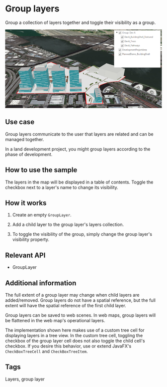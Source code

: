 # Group layers

Group a collection of layers together and toggle their visibility as a group.

![](GroupLayers.png)

## Use case

Group layers communicate to the user that layers are related and can be managed together.

In a land development project, you might group layers according to the phase of development.

## How to use the sample

The layers in the map will be displayed in a table of contents. Toggle the checkbox next to a layer's name to change its visibility.

## How it works


1. Create an empty `GroupLayer`.

2. Add a child layer to the group layer's layers collection.

3. To toggle the visibility of the group, simply change the group layer's visibility property.


## Relevant API


* GroupLayer


## Additional information

The full extent of a group layer may change when child layers are added/removed. Group layers do not have a spatial reference, but the full extent will have the spatial reference of the first child layer.

Group layers can be saved to web scenes. In web maps, group layers will be flattened in the web map's operational layers.

The implementation shown here makes use of a custom tree cell for displaying layers in a tree view. In the custom 
tree cell, toggling the checkbox of the group layer cell does not also toggle the child cell's checkbox. If you 
desire this behavior, use or extend JavaFX's `CheckBoxTreeCell` and `CheckBoxTreeItem`.

<h2 id="tags">Tags</h2>

<p>Layers, group layer